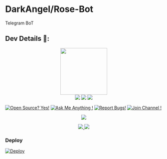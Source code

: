 # DarkAngel/Rose-Bot
Telegram BoT 

## Dev Details 👤:

<p align="middle">
<img src="https://telegra.ph/file/5544537e87a05e0785147.jpg" width="150" height="150"><br>
<img src="https://badgen.net/badge/Nᴀᴍᴇ/Dᴀʀᴋ Aɴɢᴇʟ/FF33FF?icon=awesome&labelColor=0080FF"></a>
<img src="https://badgen.net/badge/Sᴛᴀᴛᴇ/Kᴇʀᴀʟᴀ/purple?icon=terminal&labelColor=red"></a>
<a href="https://telegram.dog/DARK_ANGEL_1234"><img src="https://img.shields.io/badge/Tᴇʟᴇɢʀᴀᴍ-Cᴏɴᴛᴀᴄᴛ-blue.svg?logo=telegram"></a>
<p align="left">
</p>                                                           
                                                    
[![Open Source? Yes!](https://badgen.net/badge/Oᴘᴇɴ%20Sᴏᴜʀᴄᴇ%20%3F/Yᴇs/yellow?icon=github)](https://github.com/DarkAngel1234-tech/Rose-Bot.git)
[![Ask Me Anything !](https://img.shields.io/badge/🤔%20Asᴋ%20Mᴇ-Aɴʏᴛʜɪɴɢ-1abc9c.svg)](https://telegram.dog/DARK_ANGEL_1234)
[![Report Bugs!](https://badgen.net/badge/🐞%20Rᴇᴘᴏʀᴛ%20/Bᴜɢs/red)](https://telegram.dog/DARK_ANGEL_1234)
[![Join Channel !](https://badgen.net/badge/🔊%20Jᴏɪɴ%20/Cʜᴀɴɴᴇʟ/Black)](https://telegram.dog/DaRK_iNFO_CHaNNeL)

<p align="center">
  <a href="https://www.python.org">
    <img src="http://ForTheBadge.com/images/badges/made-with-python.svg">
  </a>
<p align="center">
  <a href="https://github.com/DarkAngel1234-tech/Rose-Bot.git/stargazers">
    <img src="https://img.shields.io/github/stars/DarkAngel1234-tech/Rose-Bot.git?style=social">

  </a>
  
  <a href="https://github.com/DarkAngel1234-tech/Rose-Bot.git/fork">
    <img src="https://img.shields.io/github/forks/DarkAngel1234-tech/Rose-Bot.git?label=Fork&style=social">

  </a>  
</p>










### Deploy

[![Deploy](https://www.herokucdn.com/deploy/button.svg)](https://heroku.com/deploy?template=https://github.com/DarkAngel1234-tech/Rose-Bot.git)

